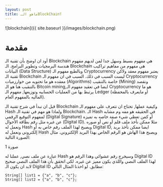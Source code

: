 ```yaml
---
layout: post
title: ماهو الـBlockChain؟
---
```

![blockchain]({{ site.baseurl }}/images/blockchain.png)

#	مقدمة
أود ان اوضح بأن تقنية الـ Blockchain هي مفهوم بسيط وسهل جدا لمن لديهم مفهوم هندسة البرمجيات وتطوير البرامج. الـ Blockchain هي مفهوم من مفاهيم تراكيب البيانات (Data Structure) وبالطبع مفهوم الـ Cryptocurrency يعتبر مفهوم معقد ولاكن تقنية الـ Blockchain ليست السبب في ذلك. السبب في ان مفهوم الـ Cryptocurrency معقده هو ما تحتويه من خوارزميات (Algorithms) خاصة بالتنقيب (Mining) ونقصد بالتنقيب هنا هو الـ Bitcoin mining,ايضا في تعقيد مفهوم الـ Cryptocurrency هو ما يرتبط بها من العمليات الحسابيه وتوزيعها, مفهوم الـ Ledger (او مايعرف بالمحفظة الماليه بالمفهوم العام).

قبل ان نبدأ في شرح تقنية الـ Blockchain وكيفية عملها, تحتاج ان تتعرف على مفهوم الـ Hash ولماذا هو مهم في تقنية الـ Blockchain. 
الـ Hash في الحقيقه هو مفه
وم مشابه لمفهوم التوقيع الرقمي (Digital Signature) أو كمن تعطي شيء صفة خاصه به تميزه عن غيره مثل رقم بطاقة الأحوال (Digital ID). مثلا ممكن نأخذ ملف فلم أو نص أو صوره ونعمل له Hash ويصبح لهذا الملف رقم خاص به أو Digital ID, ايضا ممكن نأخذ بريد إلكتروني ونعمل له Hash ويصبح هذا الهاش هو الرقم الخاص بهذا البريد الإلكتروني.  مثال الصورة التالية:

صورة 1

عبارة عن ملف نصي, عملنا له Hash وسيخرج رقم عشوائي وهذا الرقم هو Digital ID  لهذا الملف النصي واللذي يكون مميز عن غيره. لكي اتحقق بأن هذا الملف النصي صحيح لابد ان يكون الـ Digital ID  مطابق. لو اخذنا المثال التالي:

    String[] list1 = {"a", "b", "c"};
    String[] list2 = {"a", "b", "c"};

